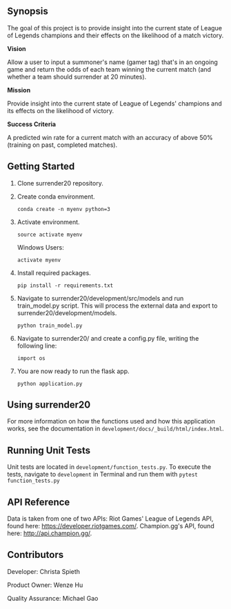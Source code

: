 ## Synopsis

The goal of this project is to provide insight into the current state of League of Legends champions and their effects on the likelihood of a match victory.

**Vision**

Allow a user to input a summoner's name (gamer tag) that's in an ongoing game and return the odds of each team winning the current match (and whether a team should surrender at 20 minutes).

**Mission**

Provide insight into the current state of League of Legends' champions and its effects on the likelihood of victory.

**Success Criteria**

A predicted win rate for a current match with an accuracy of above 50% (training on past, completed matches).

## Getting Started		

1. Clone surrender20 repository.

2. Create conda environment. 

    `conda create -n myenv python=3`
    
3. Activate environment.

    `source activate myenv`
	
   Windows Users:

    `activate myenv`

4. Install required packages. 

    `pip install -r requirements.txt`

5. Navigate to surrender20/development/src/models and run train_model.py script. This will process the external data and export to surrender20/development/models.

	`python train_model.py`

6. Navigate to surrender20/ and create a config.py file, writing the following line:
     
    `import os`
    
7. You are now ready to run the flask app.

	`python application.py`

## Using surrender20
For more information on how the functions used and how this application works, see the documentation in `development/docs/_build/html/index.html`.

## Running Unit Tests
Unit tests are located in  `development/function_tests.py`. To execute the tests, navigate to `development` in Terminal and run them with `pytest function_tests.py`

## API Reference

Data is taken from one of two APIs:
Riot Games' League of Legends API, found here: https://developer.riotgames.com/.
Champion.gg's API, found here: http://api.champion.gg/.


## Contributors

Developer: Christa Spieth

Product Owner: Wenze Hu

Quality Assurance: Michael Gao

